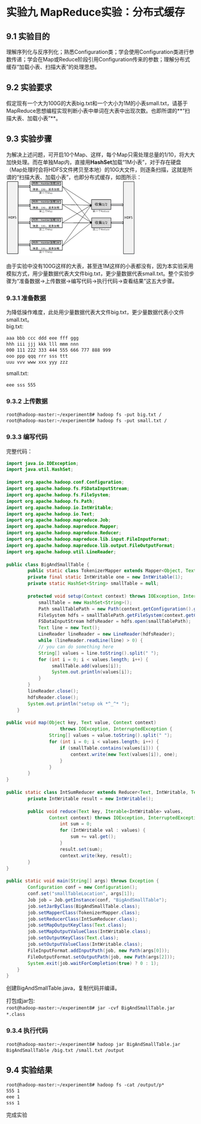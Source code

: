 ﻿# 实验九  MapReduce实验：分布式缓存

## 9.1 实验目的
理解序列化与反序列化；熟悉Configuration类；学会使用Configuration类进行参数传递；学会在Map或Reduce阶段引用Configuration传来的参数；理解分布式缓存“加载小表、扫描大表”的处理思想。

## 9.2 实验要求
假定现有一个大为100G的大表big.txt和一个大小为1M的小表small.txt，请基于MapReduce思想编程实现判断小表中单词在大表中出现次数。也即所谓的**“扫描大表、加载小表”**。

## 9.3 实验步骤
为解决上述问题，可开启10个Map、这样，每个Map只需处理总量的1/10，将大大加快处理。而在单独Map内，直接用**HashSet**加载“1M小表”，对于存在硬盘（Map处理时会将HDFS文件拷贝至本地）的10G大文件，则逐条扫描，这就是所谓的“扫描大表、加载小表”，也即分布式缓存，如图所示：  
![图](https://raw.githubusercontent.com/chellyk/Bigdata-experiment/master/ex9/1.png)  

由于实验中没有100G这样的大表，甚至连1M这样的小表都没有，因为本实验采用模拟方式，用少量数据代表大文件big.txt，更少量数据代表small.txt。整个实验步骤为“准备数据->上传数据->编写代码->执行代码->查看结果”这五大步骤。

### 9.3.1 准备数据
为降低操作难度，此处用少量数据代表大文件big.txt，更少量数据代表小文件small.txt。  
big.txt:  
```
aaa bbb ccc ddd eee fff ggg
hhh iii jjj kkk lll mmm nnn
000 111 222 333 444 555 666 777 888 999
ooo ppp qqq rrr sss ttt
uuu vvv www xxx yyy zzz
```
small.txt:   
```
eee sss 555
```

### 9.3.2 上传数据
```
root@hadoop-master:~/experiment8# hadoop fs -put big.txt /
root@hadoop-master:~/experiment8# hadoop fs -put small.txt /
```

### 9.3.3 编写代码
完整代码：  
```java
import java.io.IOException;
import java.util.HashSet;

import org.apache.hadoop.conf.Configuration;
import org.apache.hadoop.fs.FSDataInputStream;
import org.apache.hadoop.fs.FileSystem;
import org.apache.hadoop.fs.Path;
import org.apache.hadoop.io.IntWritable;
import org.apache.hadoop.io.Text;
import org.apache.hadoop.mapreduce.Job;
import org.apache.hadoop.mapreduce.Mapper;
import org.apache.hadoop.mapreduce.Reducer;
import org.apache.hadoop.mapreduce.lib.input.FileInputFormat;
import org.apache.hadoop.mapreduce.lib.output.FileOutputFormat;
import org.apache.hadoop.util.LineReader;
 
public class BigAndSmallTable {
        public static class TokenizerMapper extends Mapper<Object, Text, Text, IntWritable> {
        private final static IntWritable one = new IntWritable(1);
        private static HashSet<String> smallTable = null;
 
        protected void setup(Context context) throws IOException, InterruptedException {
            smallTable = new HashSet<String>();
            Path smallTablePath = new Path(context.getConfiguration().get("smallTableLocation"));
            FileSystem hdfs = smallTablePath.getFileSystem(context.getConfiguration());
            FSDataInputStream hdfsReader = hdfs.open(smallTablePath);
            Text line = new Text();
            LineReader lineReader = new LineReader(hdfsReader);
            while (lineReader.readLine(line) > 0) {
            // you can do something here
            String[] values = line.toString().split(" ");
            for (int i = 0; i < values.length; i++) {
                 smallTable.add(values[i]);
                 System.out.println(values[i]);
            }
        }
        lineReader.close();
        hdfsReader.close();
        System.out.println("setup ok *^_^* ");
    }
 
public void map(Object key, Text value, Context context) 
                    throws IOException, InterruptedException {
                String[] values = value.toString().split(" ");
                for (int i = 0; i < values.length; i++) {
                    if (smallTable.contains(values[i])) {
                        context.write(new Text(values[i]), one);
                    }
                }
        }
}
 
public static class IntSumReducer extends Reducer<Text, IntWritable, Text, IntWritable> {
        private IntWritable result = new IntWritable();
 
        public void reduce(Text key, Iterable<IntWritable> values,
                Context context) throws IOException, InterruptedException {
                    int sum = 0;
                    for (IntWritable val : values) {
                        sum += val.get();
                    }
                    result.set(sum);
                    context.write(key, result);
        }
}
 
public static void main(String[] args) throws Exception {
        Configuration conf = new Configuration();
        conf.set("smallTableLocation", args[1]);
        Job job = Job.getInstance(conf, "BigAndSmallTable");
        job.setJarByClass(BigAndSmallTable.class);
        job.setMapperClass(TokenizerMapper.class);
        job.setReducerClass(IntSumReducer.class);
        job.setMapOutputKeyClass(Text.class);
        job.setMapOutputValueClass(IntWritable.class);
        job.setOutputKeyClass(Text.class);
        job.setOutputValueClass(IntWritable.class);
        FileInputFormat.addInputPath(job, new Path(args[0]));
        FileOutputFormat.setOutputPath(job, new Path(args[2]));
        System.exit(job.waitForCompletion(true) ? 0 : 1);
    }
}
```
创建BigAndSmallTable.java，复制代码并编译。　

打包成jar包:  
`root@hadoop-master:~/experiment8# jar -cvf BigAndSmallTable.jar *.class`

### 9.3.4 执行代码
```
root@hadoop-master:~/experiment8# hadoop jar BigAndSmallTable.jar BigAndSmallTable /big.txt /small.txt /output
```

## 9.4 实验结果
```
root@hadoop-master:~/experiment8# hadoop fs -cat /output/p*
555	1
eee	1
sss	1
```
完成实验



